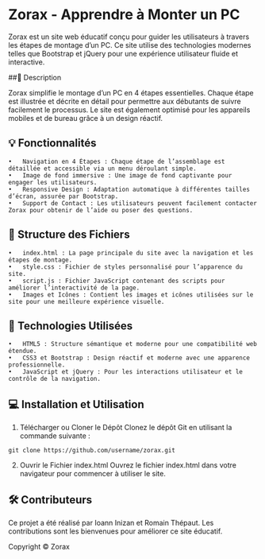 # Zorax - Apprendre à Monter un PC

Zorax est un site web éducatif conçu pour guider les utilisateurs à travers les étapes de montage d’un PC. Ce site utilise des technologies modernes telles que Bootstrap et jQuery pour une expérience utilisateur fluide et interactive.

##📖 Description

Zorax simplifie le montage d’un PC en 4 étapes essentielles. Chaque étape est illustrée et décrite en détail pour permettre aux débutants de suivre facilement le processus. Le site est également optimisé pour les appareils mobiles et de bureau grâce à un design réactif.

## 💡 Fonctionnalités

	•	Navigation en 4 Étapes : Chaque étape de l’assemblage est détaillée et accessible via un menu déroulant simple.
	•	Image de fond immersive : Une image de fond captivante pour engager les utilisateurs.
	•	Responsive Design : Adaptation automatique à différentes tailles d’écran, assurée par Bootstrap.
	•	Support de Contact : Les utilisateurs peuvent facilement contacter Zorax pour obtenir de l’aide ou poser des questions.

## 📂 Structure des Fichiers

	•	index.html : La page principale du site avec la navigation et les étapes de montage.
	•	style.css : Fichier de styles personnalisé pour l’apparence du site.
	•	script.js : Fichier JavaScript contenant des scripts pour améliorer l’interactivité de la page.
	•	Images et Icônes : Contient les images et icônes utilisées sur le site pour une meilleure expérience visuelle.

## 🚀 Technologies Utilisées

	•	HTML5 : Structure sémantique et moderne pour une compatibilité web étendue.
	•	CSS3 et Bootstrap : Design réactif et moderne avec une apparence professionnelle.
	•	JavaScript et jQuery : Pour les interactions utilisateur et le contrôle de la navigation.

## 💻 Installation et Utilisation

 1.	Télécharger ou Cloner le Dépôt
Clonez le dépôt Git en utilisant la commande suivante :
```console
git clone https://github.com/username/zorax.git
```
2.	Ouvrir le Fichier index.html
Ouvrez le fichier index.html dans votre navigateur pour commencer à utiliser le site.

## 🛠 Contributeurs

Ce projet a été réalisé par Ioann Inizan et Romain Thépaut. Les contributions sont les bienvenues pour améliorer ce site éducatif.

Copyright © Zorax
